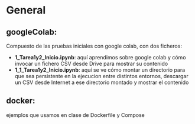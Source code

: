 # General



## **googleColab**:

Compuesto de las pruebas iniciales con google colab, con dos ficheros:

  - **1_Tarea1y2_Inicio.ipynb**: aquí aprendimos sobre google colab y cómo invocar un fichero CSV desde Drive para mostrar su contenido
  - **1_1_Tarea1y2_Inicio.ipynb**: aquí se ve cómo montar un directorio para que sea persistente en la ejecucion entre distintos entornos, descargar un CSV desde Internet a ese directorio montado y mostrar el contenido

## **docker**:

ejemplos que usamos en clase de Dockerfile y Compose 
